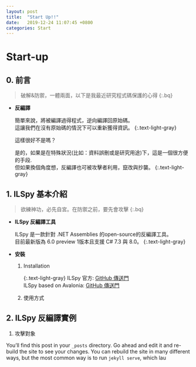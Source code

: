 ```yaml
---
layout: post
title:  "Start Up!!"
date:   2019-12-24 11:07:45 +0800
categories: Start
---
```


# <i class="fa fa-book fa-fw"></i>Start-up

##  0. 前言
> 破解&防禦，一體兩面，以下是我最近研究程式碼保護的心得
{:.bq}
+ **反編譯**

  簡單來說，將被編譯過得程式，逆向編譯回原始碼。  
  這讓我們在沒有原始碼的情況下可以重新獲得資訊。
  {:.text-light-gray}

  這樣很好不是嗎？

  是的，如果是在特殊狀況(比如：資料誤刪或是研究用途)下，這是一個很方便的手段.  
  但如果換個角度想，反編譯也可被攻擊者利用，竄改與抄襲。
  {:.text-light-gray}

## 1. ILSpy 基本介紹
> 欲練神功，必先自宮。在防禦之前，要先會攻擊
{:.bq}  
+ **ILSpy 反編譯工具**

  ILSpy 是一款針對 .NET Assemblies 的open-source的反編譯工具。  
  目前最新版為 6.0 preview 1版本且支援 C# 7.3 與 8.0。
  {:.text-light-gray}

+ **安裝**
  1. Installation  

      {:.text-light-gray}
      ILSpy 官方: [GitHub 傳送門](https://github.com/icsharpcode/ILSpy/releases)  
      ILSpy based on Avalonia: [GitHub 傳送門](https://github.com/icsharpcode/AvaloniaILSpy/releases)

  2. 使用方式

## 2. ILSpy 反編譯實例
  1. 攻擊對象

You’ll find this post in your `_posts` directory. Go ahead and edit it and re-build the site to see your changes. You can rebuild the site in many different ways, but the most common way is to run `jekyll serve`, which lau

[jekyll-docs]: https://jekyllrb.com/docs/home
[jekyll-gh]:   https://github.com/jekyll/jekyll
[jekyll-talk]: https://talk.jekyllrb.com/
